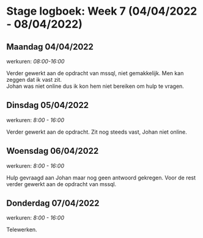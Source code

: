 # Stage logboek: Week 7 (04/04/2022 - 08/04/2022)

## Maandag 04/04/2022

werkuren: _08:00-16:00_

Verder gewerkt aan de opdracht van mssql, niet gemakkelijk. Men kan zeggen dat ik vast zit.  
Johan was niet online dus ik kon hem niet bereiken om hulp te vragen.

## Dinsdag 05/04/2022

werkuren: _8:00 - 16:00_

Verder gewerkt aan de opdracht. Zit nog steeds vast, Johan niet online.

## Woensdag 06/04/2022

werkuren: _8:00 - 16:00_

Hulp gevraagd aan Johan maar nog geen antwoord gekregen. Voor de rest verder gewerkt aan de opdracht van mssql.

## Donderdag 07/04/2022

werkuren: _8:00 - 16:00_

Telewerken.
